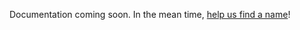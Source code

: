 Documentation coming soon. In the mean time, [help us find a name](https://github.com/Magnetme/commonjs/issues/1)!
